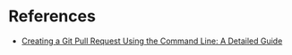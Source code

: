 # References

- [Creating a Git Pull Request Using the Command Line: A Detailed Guide](https://medium.com/@ravipatel.it/creating-a-git-pull-request-using-the-command-line-a-detailed-guide-4ef1ea017fe2#:~:text=Create%20the%20Pull%20Request,you%20pushed%20your%20changes%20to.)
